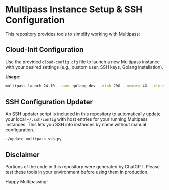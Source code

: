 # Multipass Instance Setup & SSH Configuration

This repository provides tools to simplify working with Multipass:

## Cloud-Init Configuration

Use the provided `cloud-config.cfg` file to launch a new Multipass instance with your desired settings (e.g., custom user, SSH keys, Golang installation).

**Usage:**

```bash
multipass launch 24.10 --name golang-dev --disk 20G --memory 4G --cloud-init golang-dev.cfg
```

## SSH Configuration Updater

An SSH updater script is included in this repository to automatically update your local `~/.ssh/config` with host entries for your running Multipass instances. This lets you SSH into instances by name without manual configuration.

```bash
./update_multipass_ssh.py
```

## Disclaimer

Portions of the code in this repository were generated by ChatGPT. Please test these tools in your environment before using them in production.

Happy Multipassing!
